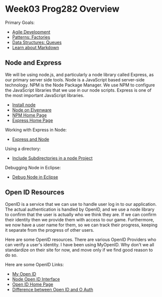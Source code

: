 Week03 Prog282 Overview
===============

Primary Goals:

- [Agile Development](http://bit.ly/1qf6V4t)
- [Patterns: Factories]()
- [Data Structures: Queues]()
- [Learn about Markdown]()


Node and Express
----------------

We will be using node.js, and particularly a node library called Express, as
our primary server side tools. Node is a JavaScript based server-side
technology. NPM is the Node Package Manager. We use NPM to configure the
JavaScript libraries that we use in our node scripts. Express is one of the
most important JavaScript libraries. 

- [Install node](http://nodejs.org/)
- [Node on Elvenware](http://elvenware.com/charlie/development/web/JavaScript/NodeJs.html)
- [NPM Home Page](https://npmjs.org/)
- [Express Home Page](http://expressjs.com/)


Working with Express in Node:

- [Express and Node](http://www.elvenware.com/charlie/development/web/JavaScript/NodeJs.html#using-express)

Using a directory:

- [Include Subdirectories in a node Project](http://www.elvenware.com/charlie/development/web/JavaScript/NodeJs.html#using-a-directory-with-app.use)

Debugging Node in Eclipse:

- [Debug Node in Eclipse](http://elvenware.com/charlie/development/web/JavaScript/NodeJs.html#debug-node-in-eclipse)

Open ID Resources
-----------------

OpenID is a service that we can use to handle user log in to our application.
The actual authentication is handled by OpenID, and we use a node library to
confirm that the user is actually who we think they are. If we can confirm 
their identity then we provide them with access to our game. Furthermore, we 
now have a user name for them, so we can track their progress, keeping it 
separate from the progress of other users.

Here are some OpenID resources. There are various OpenID Providers who can 
verify a user's identity. I have been using MyOpenID. Why don't we all 
standardize on their site for now, and move only if we find good reason to do 
so.

Here are some OpenID Links:

- [My Open ID](https://www.myopenid.com)
- [Node Open ID Interface](https://github.com/havard/node-openid)
- [Open ID Home Page](http://openid.net/)
- [Difference between Open ID and O Auth](http://stackoverflow.com/questions/1087031/whats-the-difference-between-openid-and-oauth)


